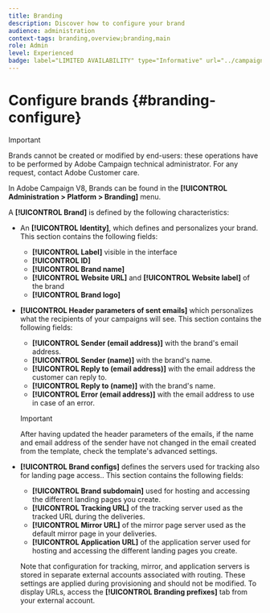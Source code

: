 ```yaml
---
title: Branding
description: Discover how to configure your brand
audience: administration
context-tags: branding,overview;branding,main
role: Admin
level: Experienced
badge: label="LIMITED AVAILABILITY" type="Informative" url="../campaign-standard-migration-home.md" tooltip="Restricted to Campaign Standard migrated users"
---
```

# Configure brands {#branding-configure}

>[!IMPORTANT]
>
>Brands cannot be created or modified by end-users: these operations have to be performed by Adobe Campaign technical administrator. For any request, contact Adobe Customer care.

In Adobe Campaign V8, Brands can be found in the **[!UICONTROL Administration > Platform > Branding]** menu.

A **[!UICONTROL Brand]** is defined by the following characteristics:

* An **[!UICONTROL Identity]**, which defines and personalizes your brand. This section contains the following fields:

    * **[!UICONTROL Label]** visible in the interface
    * **[!UICONTROL ID]**
    * **[!UICONTROL Brand name]**
    * **[!UICONTROL Website URL]** and **[!UICONTROL Website label]** of the brand
    * **[!UICONTROL Brand logo]**

* **[!UICONTROL Header parameters of sent emails]** which personalizes what the recipients of your campaigns will see. This section contains the following fields:

    * **[!UICONTROL Sender (email address)]** with the brand's email address.
    * **[!UICONTROL Sender (name)]** with the brand's name.
    * **[!UICONTROL Reply to (email address)]** with the email address the customer can reply to.
    * **[!UICONTROL Reply to (name)]** with the brand's name.
    * **[!UICONTROL Error (email address)]** with the email address to use in case of an error.

  >[!IMPORTANT]
  >
  >After having updated the header parameters of the emails, if the name and email address of the sender have not changed in the email created from the template, check the template's advanced settings.

* **[!UICONTROL Brand configs]** defines the servers used for tracking also for landing page access.. This section contains the following fields:

    * **[!UICONTROL Brand subdomain]** used for hosting and accessing the different landing pages you create.
    * **[!UICONTROL Tracking URL]** of the tracking server used as the tracked URL during the deliveries.
    * **[!UICONTROL Mirror URL]** of the mirror page server used as the default mirror page in your deliveries.
    * **[!UICONTROL Application URL]** of the application server used for hosting and accessing the different landing pages you create.

  Note that configuration for tracking, mirror, and application servers is stored in separate external accounts associated with routing. These settings are applied during provisioning and should not be modified. To display URLs, access the **[!UICONTROL Branding prefixes]** tab from your external account.

<!--![](assets/branding_05.png)-->

<!--
* **[!UICONTROL Tracking URL configs]**, which defines the configuration of the URLs tracking for your brand.

  The additional parameters that allow the links to be tracked on external systems such as Web Analytics tools like Adobe Analytics or Google Analytics are defined here.
-->
